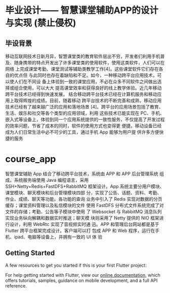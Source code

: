 
# 毕业设计—— 智慧课堂辅助APP的设计与实现 (禁止侵权)

## 毕设背景
移动互联网技术日新月异，智慧课堂类的教育软件层出不穷，开发者们利用手机普 及、随身携带的特点开发出了许多课堂类的使用软件，使用这类软件，人们可以在网络 上完成课堂考勤、课堂测试等辅助类教学工作[4]。这些课堂软件它们存在各自的优点但 与此同时也存在着缺陷和不足。如今，一种移动跨平台应用技术，可以使人们在不同设 备上体验到一致的课堂应用，不必在众多不同软件之间做出选择或组合使用，可以大大 提高课堂效率和获得良好的线上教学体验。近几年移动跨平台技术已经得到快速发展， 结合移动跨平台技术已经在计算机服务和移动应用上取得辉煌的成绩。目前，随着移动 跨平台技术的不断完善和成熟，移动应用技术已经有了越来越广泛的应用和落地场景 [4]。跨平台的应用场景包括了教育、生活、娱乐和社交等各个类型的应用领域，利用 这些技术已能实现在 PC、手机、嵌入式等设备上，体验到同一个应用系统提供的一致性服务，不仅提高了开发过程的效率问题，节省了成本的同时，软件的使用方式也变得更 便捷。移动设备已经成为人们日常生活中必不可少的工具，通过手机 App 能够为用户提 供许多方便快捷的服务
# course_app
智慧课堂辅助 App 结合了移动跨平台技术，系统由 APP 和 APP 后台管理系统 组成。系统服务端使用 Java 编程语言，采用SSH+Netty+Redis+FastDFS+RabbitMQ 框架设计。App 系统主要分用户模块、课堂模块、聊天模块和后台管理模块四部 分，实现了公告、话题、资料、考勤、作业、成绩、聊天等功能。各功能的查询 业务中引入了 Redis 实现对数据的分页缓存；课堂资料管理以及私信模块的文件 使用 FastDFS 分布式文件系统完成了对文件的存储；考勤、公告等子模块中使用 了 Websocket 与 RabbitMQ 消息队列实现业务纵向解耦和数据实时推送；聊天模 块则采用了 Netty 提供的 NIO 框架进行设计，利用 WebRtc 实现了音视频实时通 迅。APP 和管理后台网站都是基于 Flutter 跨平台框架完成设计。客户端可以打 包成 APP 和 Web 程序，运行在手机、ipad、电脑等设备上，并拥有一致的 UI 体 验
## Getting Started

A few resources to get you started if this is your first Flutter project:


For help getting started with Flutter, view our
[online documentation](https://flutter.dev/docs), which offers tutorials,
samples, guidance on mobile development, and a full API reference.
